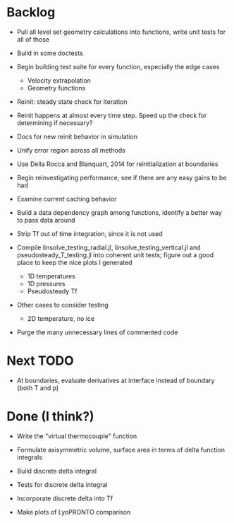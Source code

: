 # Backlog

- Pull all level set geometry calculations into functions, write unit tests for all of those

- Build in some doctests
- Begin building test suite for every function, especially the edge cases
    - Velocity extrapolation
    - Geometry functions

- Reinit: steady state check for iteration
- Reinit happens at almost every time step. Speed up the check for determining if necessary?
- Docs for new reinit behavior in simulation
- Unify error region across all methods
- Use Della Rocca and Blanquart, 2014 for reinitialization at boundaries

- Begin reinvestigating performance, see if there are any easy gains to be had
- Examine current caching behavior
- Build a data dependency graph among functions, identify a better way to pass data around

- Strip Tf out of time integration, since it is not used

- Compile linsolve_testing_radial.jl, linsolve_testing_vertical.jl and pseudosteady_T_testing.jl into coherent unit tests; figure out a good place to keep the nice plots I generated
    - 1D temperatures
    - 1D pressures
    - Pseudosteady Tf
- Other cases to consider testing
    - 2D temperature, no ice

- Purge the many unnecessary lines of commented code

# Next TODO

- At boundaries, evaluate derivatives at interface instead of boundary (both T and p)

# Done (I think?)

- Write the "virtual thermocouple" function
- Formulate axisymmetric volume, surface area in terms of delta function integrals
- Build discrete delta integral
- Tests for discrete delta integral
- Incorporate discrete delta into Tf

- Make plots of LyoPRONTO comparison